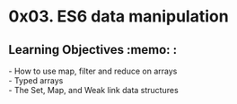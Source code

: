 <h1>0x03. ES6 data manipulation</h1>
<h2>Learning Objectives :memo: :</h2>
- How to use map, filter and reduce on arrays<br>
- Typed arrays<br>
- The Set, Map, and Weak link data structures
